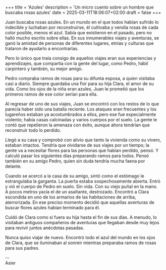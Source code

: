 +++
title = 'Azules'
description = 'Un micro cuento sobre un hombre que buscaba rosas azules'
date = 2025-03-11T18:06:07+02:00
draft = false
+++

Juan buscaba rosas azules. En un mundo en el que todos habían sufrido lo indecible y luchaban por reconstruirse, él cultivaba y vendía rosas de cada color posible, menos el azul. Sabía que existieron en el pasado, pero no halló mucho escrito sobre ellas. En sus innumerables viajes y aventuras, se ganó la amistad de personas de diferentes lugares, etnias y culturas que trataron de ayudarlo a encontrarlas.

Pero lo único que traía consigo de aquellos viajes eran sus experiencias y aprendizajes, que compartía con la gente del lugar, como Pedro, hábil carpintero y también, su mejor amigo.

Pedro compraba ramos de rosas para su difunta esposa, a quien visitaba casi a diario. Siempre guardaba una flor para su hija Clara, el amor de su vida. Como los ojos de la niña eran azules, Juan le prometió que los primeros ramos de ese color serían para ella.

Al regresar de uno de sus viajes, Juan se encontró con los restos de lo que parecía haber sido una batalla reciente. Los ataques eran frecuentes y los lugareños estaban ya acostumbrados a ellos, pero ese fue especialmente violento; había casas calcinadas y varios cuerpos por el suelo. La gente le contó que repelieron la amenaza con éxito, aunque ahora tendrían que reconstruir todo lo perdido.

Llegó a su casa y comprobó con alivio que tanto la vivienda como su vivero, estaban intactos. Tendría que olvidarse de sus viajes por un tiempo; la gente va a necesitar flores para las personas que habían perdido, pensó. Y calculó pasar los siguientes días preparando ramos para todos. Pensó también en su amigo Pedro, quien sin duda tendría mucha faena por delante.

Cuando se acercó a la casa de su amigo, sintó como el estómago le estrangulaba la garganta. La puerta estaba sospechosamente abierta. Entró y vió el cuerpo de Pedro en suelo. Sin vida. Con su viejo puñal en la mano. A pocos metros yacía el de un asaltante, destrozado. Encontró a Clara escondida en uno de los armarios de las habitaciones de arriba, aterrorizada. En ese preciso momento decidió que aquellas aventuras de buscar flores azules habían terminado para él.

Cuidó de Clara como si fuera su hija hasta el fin de sus días. A menudo, lo visitaban antiguos compañeros de aventuras que llegaban desde muy lejos para revivír juntos anécdotas pasadas.

Nunca quiso viajar de nuevo. Encontró todo el azul del mundo en los ojos de Clara, que se iluminaban al sonreir mientras preparaba ramos de rosas para sus padres.

--  
Asier